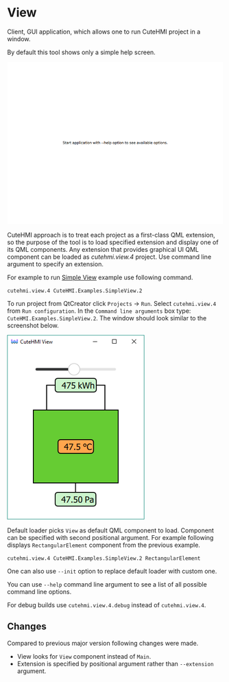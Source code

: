 # View

Client, GUI application, which allows one to run CuteHMI project in a window.

By default this tool shows only a simple help screen.

![Default view screenshot](doc/screenshot.png)

CuteHMI approach is to treat each project as a first-class QML extension, so the purpose of the tool is to load specified extension
and display one of its QML components. Any extension that provides graphical UI QML component can be loaded as *cutehmi.view.4*
project. Use command line argument to specify an extension.

For example to run [Simple View](../../extensions/CuteHMI/Examples/SimpleView.2/) example use following command.
```
cutehmi.view.4 CuteHMI.Examples.SimpleView.2
```

To run project from QtCreator click `Projects` -> `Run`. Select `cutehmi.view.4` from `Run configuration`. In the
`Command line arguments` box type: `CuteHMI.Examples.SimpleView.2`.
The window should look similar to the screenshot below.

![SimpleView screenshot](doc/SimpleView.png)

Default loader picks `View` as default QML component to load. Component can be specified with second positional argument. For
example following displays `RectangularElement` component from the previous example.
```
cutehmi.view.4 CuteHMI.Examples.SimpleView.2 RectangularElement
```

One can also use `--init` option to replace default loader with custom one.

You can use `--help` command line argument to see a list of all possible command line options.

For debug builds use `cutehmi.view.4.debug` instead of `cutehmi.view.4`.

## Changes

Compared to previous major version following changes were made.
- View looks for `View` component instead of `Main`.
- Extension is specified by positional argument rather than `--extension` argument.
